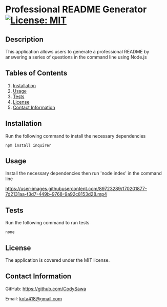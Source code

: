 
  # Professional README Generator [![License: MIT](https://img.shields.io/badge/License-MIT-yellow.svg)](https://opensource.org/licenses/MIT)

  ## Description

  This application allows users to generate a professional README by answering a series of questions in the command line using Node.js

  ## Tables of Contents

  1. [Installation](#installation)
  2. [Usage](#usage)
  3. [Tests](#tests)
  4. [License](#license)
  5. [Contact Information](#contact-information)

  ## Installation

  Run the following command to install the necessary dependencies
  ```
  npm install inquirer
  ```
  
  ## Usage

  Install the necessary dependencies then run 'node index' in the command line 



https://user-images.githubusercontent.com/89723289/170201877-7d2131aa-f3d7-449b-9768-9a92c8153d28.mp4



  ## Tests

  Run the following command to run tests
  ```
  none
  ```
  
  
  ## License

  The application is covered under the MIT license.
    

  ## Contact Information

  GitHub: https://github.com/CodySawa

  Email: kota418@gmail.com
